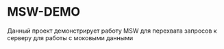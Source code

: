 # MSW-DEMO

Данный проект демонстрирует работу MSW для перехвата запросов к серверу для работы с моковыми данными
